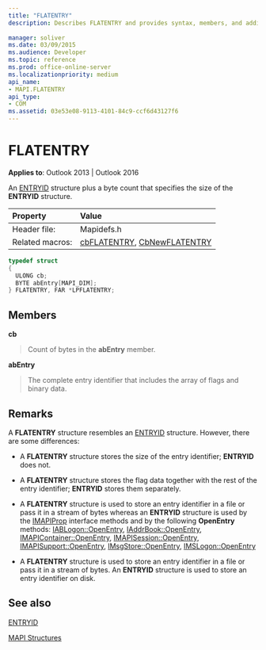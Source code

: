 ```yaml
---
title: "FLATENTRY"
description: Describes FLATENTRY and provides syntax, members, and additional remarks.
 
manager: soliver
ms.date: 03/09/2015
ms.audience: Developer
ms.topic: reference
ms.prod: office-online-server
ms.localizationpriority: medium
api_name:
- MAPI.FLATENTRY
api_type:
- COM
ms.assetid: 03e53e08-9113-4101-84c9-ccf6d43127f6
---
```


# FLATENTRY

  
  
**Applies to**: Outlook 2013 | Outlook 2016 
  
An [ENTRYID](entryid.md) structure plus a byte count that specifies the size of the **ENTRYID** structure. 
  
|Property|Value|
|:-----|:-----|
|Header file:  <br/> |Mapidefs.h  <br/> |
|Related macros:  <br/> |[cbFLATENTRY](cbflatentry.md), [CbNewFLATENTRY](cbnewflatentry.md) <br/> |
   
```cpp
typedef struct
{
  ULONG cb;
  BYTE abEntry[MAPI_DIM];
} FLATENTRY, FAR *LPFLATENTRY;

```

## Members

 **cb**
  
> Count of bytes in the **abEntry** member. 
    
 **abEntry**
  
> The complete entry identifier that includes the array of flags and binary data.
    
## Remarks

A **FLATENTRY** structure resembles an [ENTRYID](entryid.md) structure. However, there are some differences: 
  
- A **FLATENTRY** structure stores the size of the entry identifier; **ENTRYID** does not. 
    
- A **FLATENTRY** structure stores the flag data together with the rest of the entry identifier; **ENTRYID** stores them separately. 
    
- A **FLATENTRY** structure is used to store an entry identifier in a file or pass it in a stream of bytes whereas an **ENTRYID** structure is used by the [IMAPIProp](imapipropiunknown.md) interface methods and by the following **OpenEntry** methods: [IABLogon::OpenEntry](iablogon-openentry.md), [IAddrBook::OpenEntry](iaddrbook-openentry.md), [IMAPIContainer::OpenEntry](imapicontainer-openentry.md), [IMAPISession::OpenEntry](imapisession-openentry.md), [IMAPISupport::OpenEntry](imapisupport-openentry.md), [IMsgStore::OpenEntry](imsgstore-openentry.md), [IMSLogon::OpenEntry](imslogon-openentry.md)
    
- A **FLATENTRY** structure is used to store an entry identifier in a file or pass it in a stream of bytes. An **ENTRYID** structure is used to store an entry identifier on disk. 
    
## See also



[ENTRYID](entryid.md)


[MAPI Structures](mapi-structures.md)

